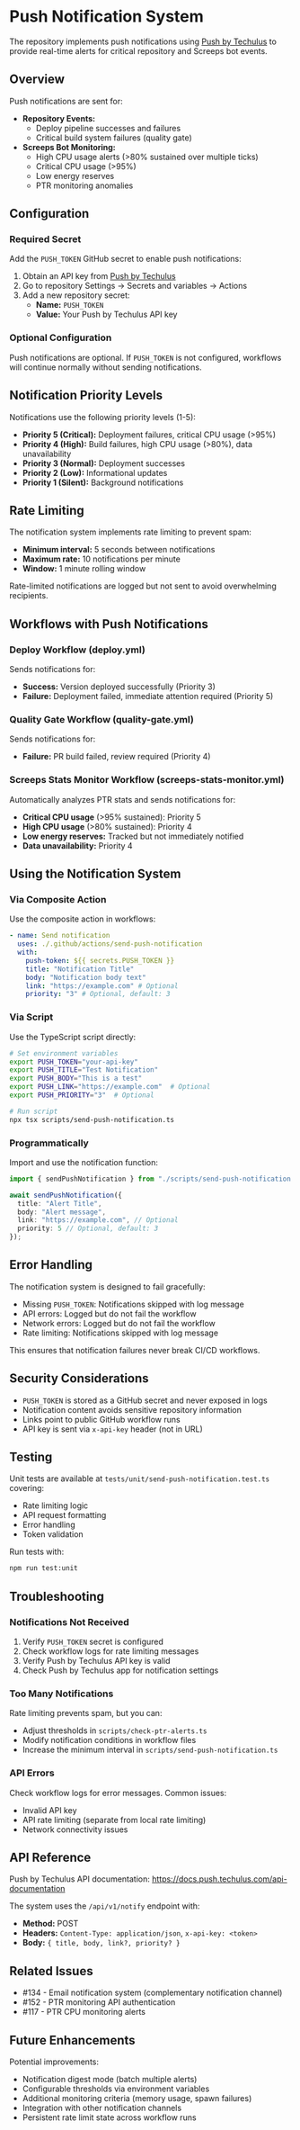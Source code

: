# Push Notification System

The repository implements push notifications using [Push by Techulus](https://push.techulus.com) to provide real-time alerts for critical repository and Screeps bot events.

## Overview

Push notifications are sent for:

- **Repository Events:**
  - Deploy pipeline successes and failures
  - Critical build system failures (quality gate)
- **Screeps Bot Monitoring:**
  - High CPU usage alerts (>80% sustained over multiple ticks)
  - Critical CPU usage (>95%)
  - Low energy reserves
  - PTR monitoring anomalies

## Configuration

### Required Secret

Add the `PUSH_TOKEN` GitHub secret to enable push notifications:

1. Obtain an API key from [Push by Techulus](https://push.techulus.com)
2. Go to repository Settings → Secrets and variables → Actions
3. Add a new repository secret:
   - **Name:** `PUSH_TOKEN`
   - **Value:** Your Push by Techulus API key

### Optional Configuration

Push notifications are optional. If `PUSH_TOKEN` is not configured, workflows will continue normally without sending notifications.

## Notification Priority Levels

Notifications use the following priority levels (1-5):

- **Priority 5 (Critical):** Deployment failures, critical CPU usage (>95%)
- **Priority 4 (High):** Build failures, high CPU usage (>80%), data unavailability
- **Priority 3 (Normal):** Deployment successes
- **Priority 2 (Low):** Informational updates
- **Priority 1 (Silent):** Background notifications

## Rate Limiting

The notification system implements rate limiting to prevent spam:

- **Minimum interval:** 5 seconds between notifications
- **Maximum rate:** 10 notifications per minute
- **Window:** 1 minute rolling window

Rate-limited notifications are logged but not sent to avoid overwhelming recipients.

## Workflows with Push Notifications

### Deploy Workflow (deploy.yml)

Sends notifications for:

- **Success:** Version deployed successfully (Priority 3)
- **Failure:** Deployment failed, immediate attention required (Priority 5)

### Quality Gate Workflow (quality-gate.yml)

Sends notifications for:

- **Failure:** PR build failed, review required (Priority 4)

### Screeps Stats Monitor Workflow (screeps-stats-monitor.yml)

Automatically analyzes PTR stats and sends notifications for:

- **Critical CPU usage** (>95% sustained): Priority 5
- **High CPU usage** (>80% sustained): Priority 4
- **Low energy reserves:** Tracked but not immediately notified
- **Data unavailability:** Priority 4

## Using the Notification System

### Via Composite Action

Use the composite action in workflows:

```yaml
- name: Send notification
  uses: ./.github/actions/send-push-notification
  with:
    push-token: ${{ secrets.PUSH_TOKEN }}
    title: "Notification Title"
    body: "Notification body text"
    link: "https://example.com" # Optional
    priority: "3" # Optional, default: 3
```

### Via Script

Use the TypeScript script directly:

```bash
# Set environment variables
export PUSH_TOKEN="your-api-key"
export PUSH_TITLE="Test Notification"
export PUSH_BODY="This is a test"
export PUSH_LINK="https://example.com"  # Optional
export PUSH_PRIORITY="3"  # Optional

# Run script
npx tsx scripts/send-push-notification.ts
```

### Programmatically

Import and use the notification function:

```typescript
import { sendPushNotification } from "./scripts/send-push-notification.js";

await sendPushNotification({
  title: "Alert Title",
  body: "Alert message",
  link: "https://example.com", // Optional
  priority: 5 // Optional, default: 3
});
```

## Error Handling

The notification system is designed to fail gracefully:

- Missing `PUSH_TOKEN`: Notifications skipped with log message
- API errors: Logged but do not fail the workflow
- Network errors: Logged but do not fail the workflow
- Rate limiting: Notifications skipped with log message

This ensures that notification failures never break CI/CD workflows.

## Security Considerations

- `PUSH_TOKEN` is stored as a GitHub secret and never exposed in logs
- Notification content avoids sensitive repository information
- Links point to public GitHub workflow runs
- API key is sent via `x-api-key` header (not in URL)

## Testing

Unit tests are available at `tests/unit/send-push-notification.test.ts` covering:

- Rate limiting logic
- API request formatting
- Error handling
- Token validation

Run tests with:

```bash
npm run test:unit
```

## Troubleshooting

### Notifications Not Received

1. Verify `PUSH_TOKEN` secret is configured
2. Check workflow logs for rate limiting messages
3. Verify Push by Techulus API key is valid
4. Check Push by Techulus app for notification settings

### Too Many Notifications

Rate limiting prevents spam, but you can:

- Adjust thresholds in `scripts/check-ptr-alerts.ts`
- Modify notification conditions in workflow files
- Increase the minimum interval in `scripts/send-push-notification.ts`

### API Errors

Check workflow logs for error messages. Common issues:

- Invalid API key
- API rate limiting (separate from local rate limiting)
- Network connectivity issues

## API Reference

Push by Techulus API documentation: https://docs.push.techulus.com/api-documentation

The system uses the `/api/v1/notify` endpoint with:

- **Method:** POST
- **Headers:** `Content-Type: application/json`, `x-api-key: <token>`
- **Body:** `{ title, body, link?, priority? }`

## Related Issues

- #134 - Email notification system (complementary notification channel)
- #152 - PTR monitoring API authentication
- #117 - PTR CPU monitoring alerts

## Future Enhancements

Potential improvements:

- Notification digest mode (batch multiple alerts)
- Configurable thresholds via environment variables
- Additional monitoring criteria (memory usage, spawn failures)
- Integration with other notification channels
- Persistent rate limit state across workflow runs
